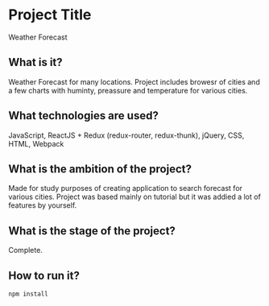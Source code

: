 # Project Title

Weather Forecast

## What is it?

Weather Forecast for many locations. Project includes browesr of cities and a few charts with huminty, preassure and temperature for various cities.

## What technologies are used?

JavaScript, ReactJS + Redux (redux-router, redux-thunk), jQuery, CSS, HTML, Webpack

## What is the ambition of the project?

Made for study purposes of creating application to search forecast for various cities. Project was based mainly on tutorial but it was addied a lot of features by yourself. 

## What is the stage of the project?

Complete.

## How to run it?

```
npm install
```
